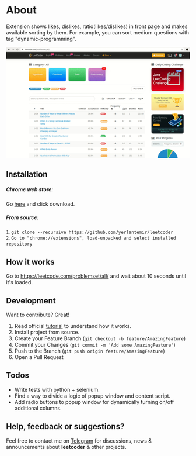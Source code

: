# About

Extension shows likes, dislikes, ratio(likes/dislikes) in front page and makes available sorting by them. For example, you can sort medium questions with tag "dynamic-programming".

<p align="center">
    <img src="assets/about.gif">   
</p>


## Installation

##### Chrome web store:
Go [here](https://chrome.google.com/webstore/detail/leetcodeextension/cjhcgcdnofphbmnofhdalemnpddbfphk) and click download.
##### From source:
    1.git clone --recursive https://github.com/yerlantemir/leetcoder
    2.Go to "chrome://extensions", load-unpacked and select installed repository

## How it works
Go to https://leetcode.com/problemset/all/ and wait about 10 seconds until it's loaded.
## Development

Want to contribute? Great!
1. Read official [tutorial](https://developer.chrome.com/extensions/getstarted#:~:text=The%20directory%20holding%20the%20manifest,More%20Tools%20then%20selecting%20Extensions.) to understand how it works.
2. Install project from source.
3. Create your Feature Branch (`git checkout -b feature/AmazingFeature`)
4. Commit your Changes (`git commit -m 'Add some AmazingFeature'`)
5. Push to the Branch (`git push origin feature/AmazingFeature`)
6. Open a Pull Request

## Todos

 - Write tests with python + selenium.
 - Find a way to divide a logic of popup window and content script.
 - Add radio buttons to popup window for dynamically turning on/off additional columns.

## Help, feedback or suggestions?

Feel free to contact me on [Telegram](https://t.me/YerlanTemir) for discussions, news & announcements about **leetcoder** & other projects.

